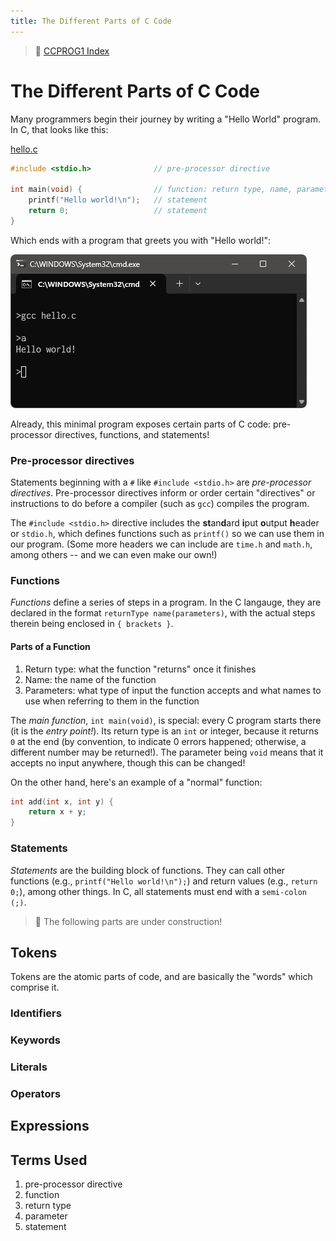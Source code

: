 ```yaml
---
title: The Different Parts of C Code
---
```


> :link: [CCPROG1 Index](index.md)

# The Different Parts of C Code

Many programmers begin their journey by writing a "Hello World" program. In C, that looks like this:

[hello.c](program\hello.c)
```c
#include <stdio.h>              // pre-processor directive

int main(void) {                // function: return type, name, parameters
    printf("Hello world!\n");   // statement
    return 0;                   // statement
}
```

Which ends with a program that greets you with "Hello world!":

![Compile your program via `gcc`, supplying in the path to your C source file. By default, `gcc` compiles your program and outputs it to a file named `a`.](src/helloworld.png)

Already, this minimal program exposes certain parts of C code: pre-processor directives, functions, and statements!

### Pre-processor directives

Statements beginning with a `#` like `#include <stdio.h>` are *pre-processor directives*. Pre-processor directives inform or order certain "directives" or instructions to do before a compiler (such as `gcc`) compiles the program.

The `#include <stdio.h>` directive includes the **st**an**d**ard **i**put **o**utput **h**eader or `stdio.h`, which defines functions such as `printf()` so we can use them in our program. (Some more headers we can include are `time.h` and `math.h`, among others -- and we can even make our own!)

### Functions

*Functions* define a series of steps in a program. In the C langauge, they are declared in the format `returnType name(parameters)`, with the actual steps therein being enclosed in `{ brackets }`.

#### Parts of a Function
1. Return type: what the function "returns" once it finishes
2. Name: the name of the function
3. Parameters: what type of input the function accepts and what names to use when referring to them in the function

The *main function*, `int main(void)`, is special: every C program starts there (it is the *entry point!*). Its return type is an `int` or integer, because it returns `0` at the end (by convention, to indicate 0 errors happened; otherwise, a different number may be returned!). The parameter being `void` means that it accepts no input anywhere, though this can be changed!

On the other hand, here's an example of a "normal" function:
```c
int add(int x, int y) {
    return x + y;
}
```

### Statements

*Statements* are the building block of functions. They can call other functions (e.g., `printf("Hello world!\n");`) and return values (e.g., `return 0;`), among other things. In C, all statements must end with a `semi-colon (;)`.

> :construction: The following parts are under construction!

## Tokens

Tokens are the atomic parts of code, and are basically the "words" which comprise it.

### Identifiers

### Keywords

### Literals

### Operators

## Expressions

## Terms Used
1. pre-processor directive
2. function
3. return type
4. parameter
5. statement
